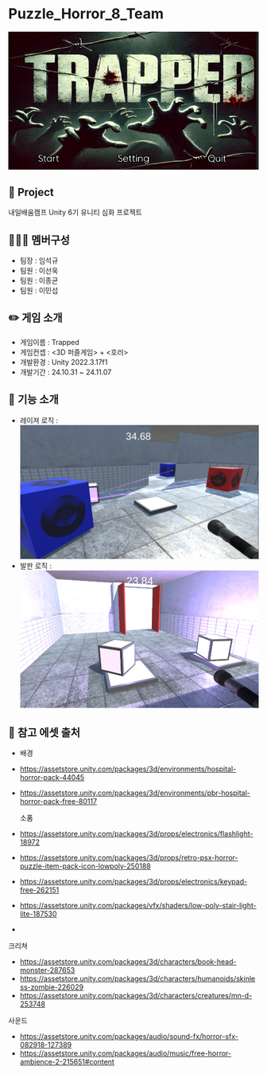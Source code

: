 # Puzzle_Horror_8_Team
 ![alt text](image-2.png)
## 🎤 Project
내일배움캠프 Unity 6기 유니티 심화 프로젝트



 ## 👨‍👨‍👦 멤버구성 
 - 팀장 : 임석규
 - 팀원 : 이선욱
 - 팀원 : 이종균
 - 팀원 : 이민섭

## ✏️ 게임 소개
- 게임이름 : Trapped
- 게임컨셉 : <3D 퍼즐게임> + <호러>
- 개발환경 : Unity 2022.3.17f1
- 개발기간 : 24.10.31 ~ 24.11.07


## 🔧 기능 소개
- 레이져 로직 : 
![alt text](image.png)
- 발판 로직 : 
![alt text](image-1.png)

## 📎 참고 에셋 출처
- 배경

- https://assetstore.unity.com/packages/3d/environments/hospital-horror-pack-44045
- https://assetstore.unity.com/packages/3d/environments/pbr-hospital-horror-pack-free-80117


  소품

- https://assetstore.unity.com/packages/3d/props/electronics/flashlight-18972
- https://assetstore.unity.com/packages/3d/props/retro-psx-horror-puzzle-item-pack-icon-lowpoly-250188
- https://assetstore.unity.com/packages/3d/props/electronics/keypad-free-262151
- https://assetstore.unity.com/packages/vfx/shaders/low-poly-stair-light-lite-187530
- 

크리쳐

- https://assetstore.unity.com/packages/3d/characters/book-head-monster-287653
- https://assetstore.unity.com/packages/3d/characters/humanoids/skinless-zombie-226029
- https://assetstore.unity.com/packages/3d/characters/creatures/mn-d-253748


사운드

- https://assetstore.unity.com/packages/audio/sound-fx/horror-sfx-082918-127389
- https://assetstore.unity.com/packages/audio/music/free-horror-ambience-2-215651#content